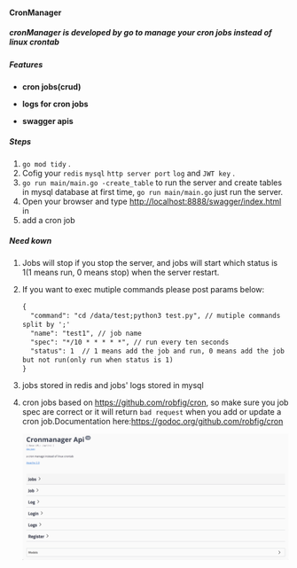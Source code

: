 #### CronManager

##### cronManager is developed by go to manage your cron jobs instead of linux crontab

##### Features

- **cron jobs(crud)**
- **logs for cron jobs**

- **swagger apis**

##### Steps

1. `go mod tidy` .
2. Cofig your `redis` `mysql` `http server port` `log` and `JWT key` .
3. `go run main/main.go -create_table` to run the server and create tables in mysql database at first time, `go run main/main.go` just run the server.
4. Open your browser and type [http://localhost:8888/swagger/index.html](http://localhost:8888/swagger/index.html) in
5. add a cron job

##### Need kown

1. Jobs will stop if you stop the server, and jobs  will start which status is 1(1 means run, 0 means stop) when the server restart.

2. If you want to exec mutiple commands please post params below:

   ```
   {
     "command": "cd /data/test;python3 test.py", // mutiple commands split by ';'
     "name": "test1", // job name
     "spec": "*/10 * * * * *", // run every ten seconds
     "status": 1  // 1 means add the job and run, 0 means add the job but not run(only run when status is 1)
   }
   ```
3. jobs stored in redis and jobs' logs stored in mysql

4. cron jobs based on https://github.com/robfig/cron, so make sure you job spec are correct or it will return `bad request` when you add or update a cron job.Documentation here:https://godoc.org/github.com/robfig/cron

   

   ![image](swagger.png)
